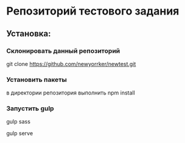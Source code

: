 Репозиторий тестового задания
===========================================

## Установка:

### Склонировать данный репозиторий
git clone https://github.com/newyorrker/newtest.git

### Установить пакеты
в директории репозитория выполнить npm install

### Запустить gulp
gulp sass

gulp serve
